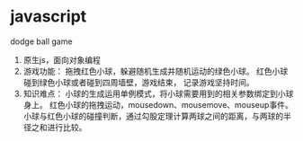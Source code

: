 # javascript
dodge ball game

1. 原生js，面向对象编程
2. 游戏功能：
  拖拽红色小球，躲避随机生成并随机运动的绿色小球。
  红色小球碰到绿色小球或者碰到四周墙壁，游戏结束，
  记录游戏坚持时间。
3. 知识难点：
  小球的生成运用单例模式，将小球需要用到的相关参数绑定到小球身上。
  红色小球的拖拽运动，mousedown、mousemove、mouseup事件。
  小球与红色小球的碰撞判断，通过勾股定理计算两球之间的距离，与两球的半径之和进行比较。
  

